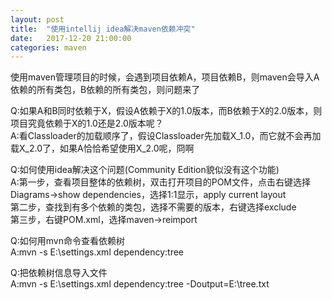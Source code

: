 ```yaml
---
layout: post
title:  "使用intellij idea解决maven依赖冲突"
date:   2017-12-20 21:00:00
categories: maven
---
```


使用maven管理项目的时候，会遇到项目依赖A，项目依赖B，则maven会导入A依赖的所有类包，B依赖的所有类包，则问题来了  

Q:如果A和B同时依赖于X，假设A依赖于X的1.0版本，而B依赖于X的2.0版本，则项目究竟依赖于X的1.0还是2.0版本呢？  
A:看Classloader的加载顺序了，假设Classloader先加载X_1.0，而它就不会再加载X_2.0了，如果A恰恰希望使用X_2.0呢，冏啊

Q:如何使用idea解决这个问题(Community Edition貌似没有这个功能)  
A:第一步，查看项目整体的依赖树，双击打开项目的POM文件，点击右键选择Diagrams->show dependencies，选择1:1显示，apply current layout  
  第二步，查找到有多个依赖的类包，选择不需要的版本，右键选择exclude  
  第三步，右键POM.xml，选择maven->reimport  
   
Q:如何用mvn命令查看依赖树  
A:mvn -s E:\settings.xml dependency:tree

Q:把依赖树信息导入文件  
A:mvn -s E:\settings.xml dependency:tree -Doutput=E:\tree.txt